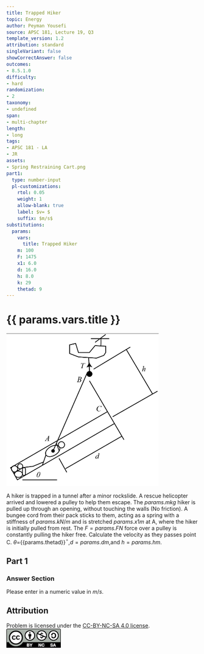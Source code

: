 ```yaml
---
title: Trapped Hiker
topic: Energy
author: Peyman Yousefi
source: APSC 181, Lecture 19, Q3
template_version: 1.2
attribution: standard
singleVariant: false
showCorrectAnswer: false
outcomes:
- 8.5.1.0
difficulty:
- hard
randomization:
- 2
taxonomy:
- undefined
span:
- multi-chapter
length:
- long
tags:
- APSC 181 - LA
- JR
assets:
- Spring Restraining Cart.png
part1:
  type: number-input
  pl-customizations:
    rtol: 0.05
    weight: 1
    allow-blank: true
    label: $v= $
    suffix: $m/s$
substitutions:
  params:
    vars:
      title: Trapped Hiker
    m: 100
    F: 1475
    x1: 6.0
    d: 16.0
    h: 8.0
    k: 29
    thetad: 9
---
```

# {{ params.vars.title }}
<img src="Spring Restraining Cart.png" width=400>

A hiker is trapped in a tunnel after a minor rockslide.
A rescue helicopter arrived and lowered a pulley to help them escape.
The ${{params.m}}kg$ hiker is pulled up through an opening, without touching the walls (No friction).
A bungee cord from their pack sticks to them, acting as a spring with a stiffness of ${{params.k}}N/m$ and is stretched ${{params.x1}}m$ at A, where the hiker is initially pulled from rest.
The $F = {{params.F}}N$ force over a pulley is constantly pulling the hiker free. Calculate the velocity as they passes point C.
$\theta=${{params.thetad}}$^\circ$,$d = {{params.d}}m$,and $h = {{params.h}}m$.

## Part 1

### Answer Section

Please enter in a numeric value in $m/s$.

## Attribution

Problem is licensed under the [CC-BY-NC-SA 4.0 license](https://creativecommons.org/licenses/by-nc-sa/4.0/).<br> ![The Creative Commons 4.0 license requiring attribution-BY, non-commercial-NC, and share-alike-SA license.](https://raw.githubusercontent.com/firasm/bits/master/by-nc-sa.png)